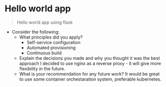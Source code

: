 # Hello world app

>Hello world app using flask

  * Consider the following:
      - What principles did you apply?
        + Self-service configuration
        + Automated provisioning
        + Continuous build
      - Explain the decisions you made and why you thought it was the best approach
      I decided to use nginx as a reverse proxy - it will give more flexibility in the future.
      - What is your recommendation for any future work?
      It would be great to use some container orchestaration system, preferable kubernetes.
